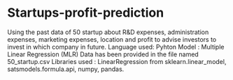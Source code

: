# Startups-profit-prediction
Using the past data of 50 startup about R&amp;D expenses, administration expenses, marketing expenses, location and profit to advise investors to invest in which company in future. Language used: Pyhton Model : Multiple Linear Regression (MLR)
Data has been provided in the file named 50_startup.csv
Libraries used : LinearRegression from sklearn.linear_model, satsmodels.formula.api, numpy, pandas.
